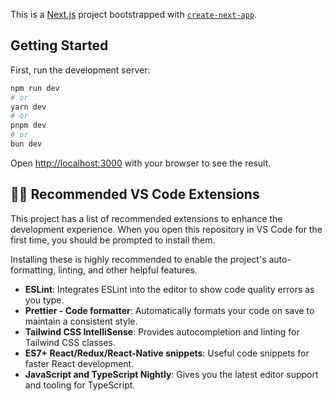 This is a [Next.js](https://nextjs.org) project bootstrapped with [`create-next-app`](https://nextjs.org/docs/app/api-reference/cli/create-next-app).

## Getting Started

First, run the development server:

```bash
npm run dev
# or
yarn dev
# or
pnpm dev
# or
bun dev
```

Open [http://localhost:3000](http://localhost:3000) with your browser to see the result.

## 🧑‍💻 Recommended VS Code Extensions

This project has a list of recommended extensions to enhance the development experience. When you open this repository in VS Code for the first time, you should be prompted to install them.

Installing these is highly recommended to enable the project's auto-formatting, linting, and other helpful features.

- **ESLint**: Integrates ESLint into the editor to show code quality errors as you type.
- **Prettier - Code formatter**: Automatically formats your code on save to maintain a consistent style.
- **Tailwind CSS IntelliSense**: Provides autocompletion and linting for Tailwind CSS classes.
- **ES7+ React/Redux/React-Native snippets**: Useful code snippets for faster React development.
- **JavaScript and TypeScript Nightly**: Gives you the latest editor support and tooling for TypeScript.
